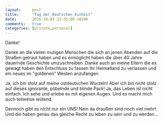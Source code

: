 ```yaml
---
layout:     post
title:      "Tag der Deutschen Einheit"
date:       2016-10-03 23:55:00 +0100
comments:   true
categories: [private,personal]
---
```


Danke!

Danke an die vielen mutigen Menschen die sich an jenen Abenden auf die Straßen getraut haben und es ermöglicht haben die über 40 Jahre dauernde Geschichte umzuschreiben. Danke auch an meine Eltern die es gewagt haben den Entschluss zu fassen Ihr Heimatland zu verlassen und ein neues im "goldenen" Westen anzufangen.

Ja, ich bin stolz auf meine ostdeutschen Wurzeln! Aber ich bin nicht stolz auf dieses ignorante, pöbelnde und blinde Pack! Ja, das Leben ist nicht einfach. Ich sehe und erlebe es mit eigenen Augen. Und es macht mich auch teilweise wütend.

Dennoch gibt es nicht nur ein UNS! Nein da draußen sind noch viel mehr! Und die haben genau das gleiche Recht zu leben zu sein und zu werden...   